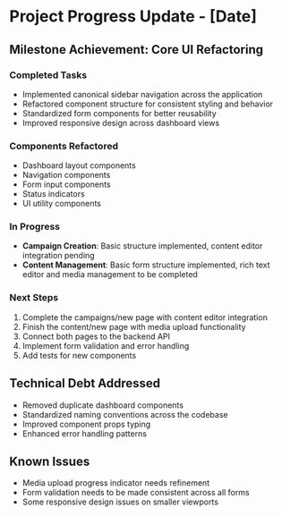 # Project Progress Update - [Date]

## Milestone Achievement: Core UI Refactoring

### Completed Tasks
- Implemented canonical sidebar navigation across the application
- Refactored component structure for consistent styling and behavior
- Standardized form components for better reusability
- Improved responsive design across dashboard views

### Components Refactored
- Dashboard layout components
- Navigation components
- Form input components 
- Status indicators
- UI utility components

### In Progress
- **Campaign Creation**: Basic structure implemented, content editor integration pending
- **Content Management**: Basic form structure implemented, rich text editor and media management to be completed

### Next Steps
1. Complete the campaigns/new page with content editor integration
2. Finish the content/new page with media upload functionality
3. Connect both pages to the backend API
4. Implement form validation and error handling
5. Add tests for new components

## Technical Debt Addressed
- Removed duplicate dashboard components
- Standardized naming conventions across the codebase
- Improved component props typing
- Enhanced error handling patterns

## Known Issues
- Media upload progress indicator needs refinement
- Form validation needs to be made consistent across all forms
- Some responsive design issues on smaller viewports